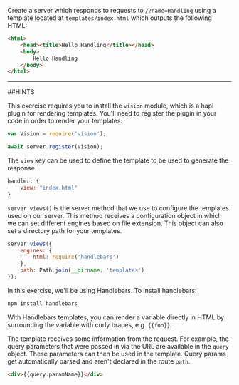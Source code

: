 Create a server which responds to requests to `/?name=Handling` using a template
located at `templates/index.html` which outputs the following HTML:

```html
<html>
    <head><title>Hello Handling</title></head>
    <body>
        Hello Handling
    </body>
</html>
```

-----------------------------------------------------------------
##HINTS

This exercise requires you to install the `vision` module, which is a hapi plugin
for rendering templates. You'll need to register the plugin in your code in
order to render your templates:

```js
var Vision = require('vision');

await server.register(Vision);
```

The `view` key can be used to define the template to be used to generate the
response.

```js
handler: {
    view: "index.html"
}
```

`server.views()` is the server method that we use to configure the templates
used on our server. This method receives a configuration object in which we can
set different engines based on file extension. This object can also set a
directory path for your templates.

```js
server.views({
    engines: {
        html: require('handlebars')
    },
    path: Path.join(__dirname, 'templates')
});
```

In this exercise, we'll be using Handlebars. To install handlebars:

```sh
npm install handlebars
```

With Handlebars templates, you can render a variable directly in HTML by
surrounding the variable with curly braces, e.g. `{{foo}}`.

The template receives some information from the request. For example, the query
parameters that were passed in via the URL are available in the `query` object.
These parameters can then be used in the template.  Query params get
automatically parsed and aren't declared in the route `path`.

```html
<div>{{query.paramName}}</div>
```
